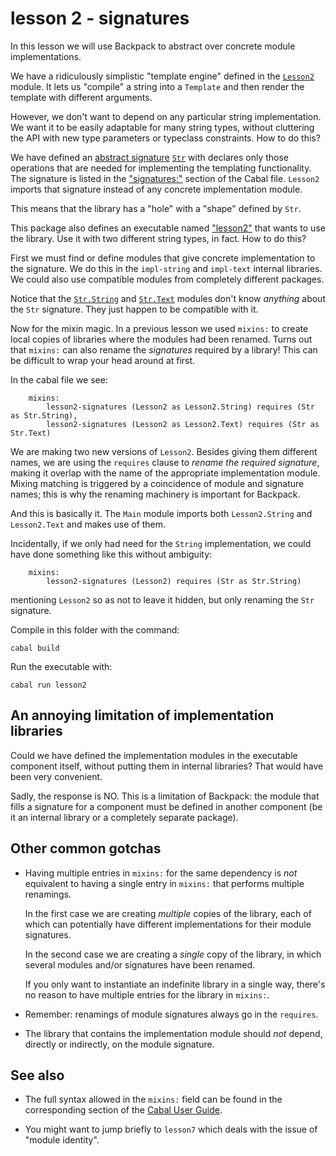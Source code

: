 # lesson 2 - signatures

In this lesson we will use Backpack to abstract over concrete module
implementations.

We have a ridiculously simplistic "template engine" defined in the
[`Lesson2`](./lib/Lesson2.hs) module. It lets us "compile" a string into a
`Template` and then render the template with different arguments.

However, we don't want to depend on any particular string implementation. We
want it to be easily adaptable for many string types, without cluttering the
API with new type parameters or typeclass constraints. How to do this?

We have defined an [abstract
signature](https://wiki.haskell.org/Module_signature) [`Str`](./lib/Str.hsig)
with declares only those operations that are needed for implementing the
templating functionality. The signature is listed in the ["signatures:"](https://cabal.readthedocs.io/en/3.4/cabal-package.html#pkg-field-library-signatures)
section of the Cabal file. `Lesson2` imports that signature instead of any
concrete implementation module. 

This means that the library has a "hole" with a "shape" defined by `Str`. 

This package also defines an executable named ["lesson2"](./Main.hs) that wants to use the
library. Use it with two different string types, in fact. How to do this?

First we must find or define modules that give concrete implementation to the
signature. We do this in the `impl-string` and `impl-text` internal
libraries. We could also use compatible modules from completely different
packages.

Notice that the [`Str.String`](./impl/Str/String.hs) and
[`Str.Text`](./impl/Str/Text.hs) modules don't know *anything* about the `Str`
signature. They just happen to be compatible with it.

Now for the mixin magic. In a previous lesson we used `mixins:` to create local
copies of libraries where the modules had been renamed. Turns out that
`mixins:` can also rename the *signatures* required by a library! This can be
difficult to wrap your head around at first.

In the cabal file we see:

```
    mixins:
        lesson2-signatures (Lesson2 as Lesson2.String) requires (Str as Str.String), 
        lesson2-signatures (Lesson2 as Lesson2.Text) requires (Str as Str.Text) 
```

We are making two new versions of `Lesson2`. Besides giving them different
names, we are using the `requires` clause to *rename the required signature*,
making it overlap with the name of the appropriate implementation module.
Mixing matching is triggered by a coincidence of module and signature names;
this is why the renaming machinery is important for Backpack.

And this is basically it. The `Main` module imports both `Lesson2.String` and
`Lesson2.Text` and makes use of them.

Incidentally, if we only had need for the `String` implementation, we could
have done something like this without ambiguity:

```
    mixins:
        lesson2-signatures (Lesson2) requires (Str as Str.String) 
```

mentioning `Lesson2` so as not to leave it hidden, but only renaming the `Str`
signature.


Compile in this folder with the command:

```
cabal build
```
Run the executable with:

```
cabal run lesson2
```

## An annoying limitation of implementation libraries

Could we have defined the implementation modules in the executable component
itself, without putting them in internal libraries? That would have
been very convenient.

Sadly, the response is NO. This is a limitation of Backpack: the module that
fills a signature for a component must be defined in another component (be it an
internal library or a completely separate package). 

## Other common gotchas 

- Having multiple entries in `mixins:` for the same dependency is *not*
  equivalent to having a single entry in `mixins:` that performs multiple
  renamings.

  In the first case we are creating *multiple* copies of the library, each of
  which can potentially have different implementations for their module
  signatures.

  In the second case we are creating a *single* copy of the library, in which
  several modules and/or signatures have been renamed.

  If you only want to instantiate an indefinite library in a single way,
  there's no reason to have multiple entries for the library in `mixins:`.

- Remember: renamings of module signatures always go in the `requires`.

- The library that contains the implementation module should *not* depend,
  directly or indirectly, on the module signature. 

## See also

- The full syntax allowed in the `mixins:` field can be found in the
  corresponding section of the [Cabal User
  Guide](https://cabal.readthedocs.io/en/latest/cabal-package.html#pkg-field-mixins).

- You might want to jump briefly to `lesson7` which deals with the issue of
  "module identity".

